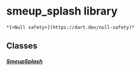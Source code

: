 


# smeup_splash library






    *[<Null safety>](https://dart.dev/null-safety)*





## Classes

##### [SmeupSplash](../smeup_widgets_smeup_splash/SmeupSplash-class.md)



 















